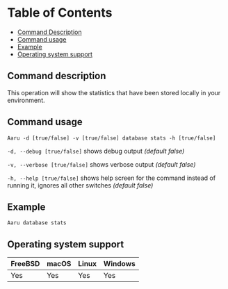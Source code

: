 # Table of Contents

- [Command Description](#command-description)
- [Command usage](#command-usage)
- [Example](#example)
- [Operating system support](#operating-system-support)

## Command description

This operation will show the statistics that have been stored locally in your environment.

## Command usage

```
Aaru -d [true/false] -v [true/false] database stats -h [true/false]
```

```-d, --debug [true/false]``` shows debug output *(default false)*

```-v, --verbose [true/false]``` shows verbose output *(default false)*

```-h, --help [true/false]``` shows help screen for the command instead of running it, ignores all other switches *(default false)*

## Example

```Aaru database stats```

## Operating system support

| FreeBSD | macOS | Linux | Windows |
| ------- | ----- | ----- | ------- |
| Yes     | Yes   | Yes   | Yes     |

